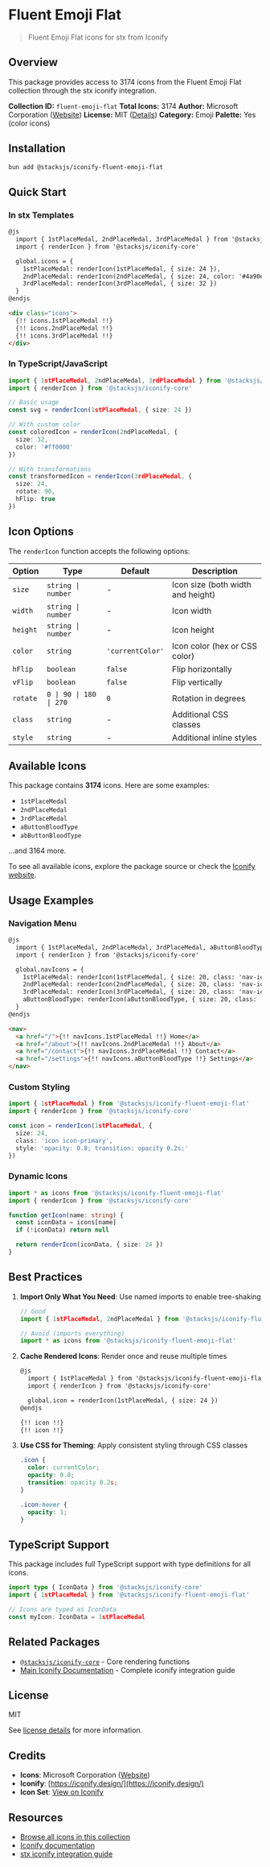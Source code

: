 # Fluent Emoji Flat

> Fluent Emoji Flat icons for stx from Iconify

## Overview

This package provides access to 3174 icons from the Fluent Emoji Flat collection through the stx iconify integration.

**Collection ID:** `fluent-emoji-flat`
**Total Icons:** 3174
**Author:** Microsoft Corporation ([Website](https://github.com/microsoft/fluentui-emoji))
**License:** MIT ([Details](https://github.com/microsoft/fluentui-emoji/blob/main/LICENSE))
**Category:** Emoji
**Palette:** Yes (color icons)

## Installation

```bash
bun add @stacksjs/iconify-fluent-emoji-flat
```

## Quick Start

### In stx Templates

```html
@js
  import { 1stPlaceMedal, 2ndPlaceMedal, 3rdPlaceMedal } from '@stacksjs/iconify-fluent-emoji-flat'
  import { renderIcon } from '@stacksjs/iconify-core'

  global.icons = {
    1stPlaceMedal: renderIcon(1stPlaceMedal, { size: 24 }),
    2ndPlaceMedal: renderIcon(2ndPlaceMedal, { size: 24, color: '#4a90e2' }),
    3rdPlaceMedal: renderIcon(3rdPlaceMedal, { size: 32 })
  }
@endjs

<div class="icons">
  {!! icons.1stPlaceMedal !!}
  {!! icons.2ndPlaceMedal !!}
  {!! icons.3rdPlaceMedal !!}
</div>
```

### In TypeScript/JavaScript

```typescript
import { 1stPlaceMedal, 2ndPlaceMedal, 3rdPlaceMedal } from '@stacksjs/iconify-fluent-emoji-flat'
import { renderIcon } from '@stacksjs/iconify-core'

// Basic usage
const svg = renderIcon(1stPlaceMedal, { size: 24 })

// With custom color
const coloredIcon = renderIcon(2ndPlaceMedal, {
  size: 32,
  color: '#ff0000'
})

// With transformations
const transformedIcon = renderIcon(3rdPlaceMedal, {
  size: 24,
  rotate: 90,
  hFlip: true
})
```

## Icon Options

The `renderIcon` function accepts the following options:

| Option | Type | Default | Description |
|--------|------|---------|-------------|
| `size` | `string \| number` | - | Icon size (both width and height) |
| `width` | `string \| number` | - | Icon width |
| `height` | `string \| number` | - | Icon height |
| `color` | `string` | `'currentColor'` | Icon color (hex or CSS color) |
| `hFlip` | `boolean` | `false` | Flip horizontally |
| `vFlip` | `boolean` | `false` | Flip vertically |
| `rotate` | `0 \| 90 \| 180 \| 270` | `0` | Rotation in degrees |
| `class` | `string` | - | Additional CSS classes |
| `style` | `string` | - | Additional inline styles |

## Available Icons

This package contains **3174** icons. Here are some examples:

- `1stPlaceMedal`
- `2ndPlaceMedal`
- `3rdPlaceMedal`
- `aButtonBloodType`
- `abButtonBloodType`

...and 3164 more.

To see all available icons, explore the package source or check the [Iconify website](https://icon-sets.iconify.design/fluent-emoji-flat/).

## Usage Examples

### Navigation Menu

```html
@js
  import { 1stPlaceMedal, 2ndPlaceMedal, 3rdPlaceMedal, aButtonBloodType } from '@stacksjs/iconify-fluent-emoji-flat'
  import { renderIcon } from '@stacksjs/iconify-core'

  global.navIcons = {
    1stPlaceMedal: renderIcon(1stPlaceMedal, { size: 20, class: 'nav-icon' }),
    2ndPlaceMedal: renderIcon(2ndPlaceMedal, { size: 20, class: 'nav-icon' }),
    3rdPlaceMedal: renderIcon(3rdPlaceMedal, { size: 20, class: 'nav-icon' }),
    aButtonBloodType: renderIcon(aButtonBloodType, { size: 20, class: 'nav-icon' })
  }
@endjs

<nav>
  <a href="/">{!! navIcons.1stPlaceMedal !!} Home</a>
  <a href="/about">{!! navIcons.2ndPlaceMedal !!} About</a>
  <a href="/contact">{!! navIcons.3rdPlaceMedal !!} Contact</a>
  <a href="/settings">{!! navIcons.aButtonBloodType !!} Settings</a>
</nav>
```

### Custom Styling

```typescript
import { 1stPlaceMedal } from '@stacksjs/iconify-fluent-emoji-flat'
import { renderIcon } from '@stacksjs/iconify-core'

const icon = renderIcon(1stPlaceMedal, {
  size: 24,
  class: 'icon icon-primary',
  style: 'opacity: 0.8; transition: opacity 0.2s;'
})
```

### Dynamic Icons

```typescript
import * as icons from '@stacksjs/iconify-fluent-emoji-flat'
import { renderIcon } from '@stacksjs/iconify-core'

function getIcon(name: string) {
  const iconData = icons[name]
  if (!iconData) return null

  return renderIcon(iconData, { size: 24 })
}
```

## Best Practices

1. **Import Only What You Need**: Use named imports to enable tree-shaking
   ```typescript
   // Good
   import { 1stPlaceMedal, 2ndPlaceMedal } from '@stacksjs/iconify-fluent-emoji-flat'

   // Avoid (imports everything)
   import * as icons from '@stacksjs/iconify-fluent-emoji-flat'
   ```

2. **Cache Rendered Icons**: Render once and reuse multiple times
   ```html
   @js
     import { 1stPlaceMedal } from '@stacksjs/iconify-fluent-emoji-flat'
     import { renderIcon } from '@stacksjs/iconify-core'

     global.icon = renderIcon(1stPlaceMedal, { size: 24 })
   @endjs

   {!! icon !!}
   {!! icon !!}
   ```

3. **Use CSS for Theming**: Apply consistent styling through CSS classes
   ```css
   .icon {
     color: currentColor;
     opacity: 0.8;
     transition: opacity 0.2s;
   }

   .icon:hover {
     opacity: 1;
   }
   ```

## TypeScript Support

This package includes full TypeScript support with type definitions for all icons.

```typescript
import type { IconData } from '@stacksjs/iconify-core'
import { 1stPlaceMedal } from '@stacksjs/iconify-fluent-emoji-flat'

// Icons are typed as IconData
const myIcon: IconData = 1stPlaceMedal
```

## Related Packages

- [`@stacksjs/iconify-core`](../iconify-core) - Core rendering functions
- [Main Iconify Documentation](../../docs/iconify.md) - Complete iconify integration guide

## License

MIT

See [license details](https://github.com/microsoft/fluentui-emoji/blob/main/LICENSE) for more information.

## Credits

- **Icons**: Microsoft Corporation ([Website](https://github.com/microsoft/fluentui-emoji))
- **Iconify**: [https://iconify.design/](https://iconify.design/)
- **Icon Set**: [View on Iconify](https://icon-sets.iconify.design/fluent-emoji-flat/)

## Resources

- [Browse all icons in this collection](https://icon-sets.iconify.design/fluent-emoji-flat/)
- [Iconify documentation](https://iconify.design/docs/)
- [stx iconify integration guide](../../docs/iconify.md)
